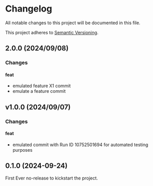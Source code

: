 # Changelog

All notable changes to this project will be documented in this file.

This project adheres to [Semantic Versioning](https://semver.org/).

## 2.0.0 (2024/09/08)

### Changes

#### feat
- emulated feature X1 commit
- emulate a feature commit

## v1.0.0 (2024/09/07)

### Changes

#### feat
- emulated commit with Run ID 10752501694 for automated testing purposes


## 0.1.0 (2024-09-24)

First Ever no-release to kickstart the project.

